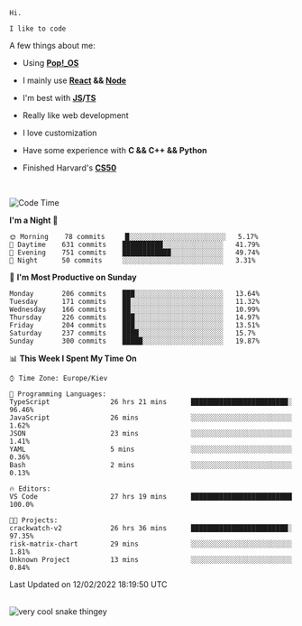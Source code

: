 ```
Hi.

I like to code
```

A few things about me:

-   Using **[Pop!\_OS](https://pop.system76.com/)**

-   I mainly use **[React](https://reactjs.org/) && [Node](https://nodejs.org/en/)**

-   I'm best with **[JS](https://www.javascript.com/)/[TS](https://www.typescriptlang.org/)**

-   Really like web development

-   I love customization

-   Have some experience with **C && C++ && Python**

-   Finished Harvard's **[CS50](https://cs50.harvard.edu)**

<br>

<!--START_SECTION:waka-->
![Code Time](http://img.shields.io/badge/Code%20Time-338%20hrs%2017%20mins-blue)

**I'm a Night 🦉** 

```text
🌞 Morning    78 commits     █░░░░░░░░░░░░░░░░░░░░░░░░   5.17% 
🌆 Daytime    631 commits    ██████████░░░░░░░░░░░░░░░   41.79% 
🌃 Evening    751 commits    ████████████░░░░░░░░░░░░░   49.74% 
🌙 Night      50 commits     ░░░░░░░░░░░░░░░░░░░░░░░░░   3.31%

```
📅 **I'm Most Productive on Sunday** 

```text
Monday       206 commits    ███░░░░░░░░░░░░░░░░░░░░░░   13.64% 
Tuesday      171 commits    ██░░░░░░░░░░░░░░░░░░░░░░░   11.32% 
Wednesday    166 commits    ██░░░░░░░░░░░░░░░░░░░░░░░   10.99% 
Thursday     226 commits    ███░░░░░░░░░░░░░░░░░░░░░░   14.97% 
Friday       204 commits    ███░░░░░░░░░░░░░░░░░░░░░░   13.51% 
Saturday     237 commits    ████░░░░░░░░░░░░░░░░░░░░░   15.7% 
Sunday       300 commits    █████░░░░░░░░░░░░░░░░░░░░   19.87%

```


📊 **This Week I Spent My Time On** 

```text
⌚︎ Time Zone: Europe/Kiev

💬 Programming Languages: 
TypeScript               26 hrs 21 mins      ████████████████████████░   96.46% 
JavaScript               26 mins             ░░░░░░░░░░░░░░░░░░░░░░░░░   1.62% 
JSON                     23 mins             ░░░░░░░░░░░░░░░░░░░░░░░░░   1.41% 
YAML                     5 mins              ░░░░░░░░░░░░░░░░░░░░░░░░░   0.36% 
Bash                     2 mins              ░░░░░░░░░░░░░░░░░░░░░░░░░   0.13%

🔥 Editors: 
VS Code                  27 hrs 19 mins      █████████████████████████   100.0%

🐱‍💻 Projects: 
crackwatch-v2            26 hrs 36 mins      ████████████████████████░   97.35% 
risk-matrix-chart        29 mins             ░░░░░░░░░░░░░░░░░░░░░░░░░   1.81% 
Unknown Project          13 mins             ░░░░░░░░░░░░░░░░░░░░░░░░░   0.84%

```


 Last Updated on 12/02/2022 18:19:50 UTC
<!--END_SECTION:waka-->

<br>

<img title="" src="https://raw.githubusercontent.com/Trunkelis/Trunkelis/output/github-contribution-grid-snake.svg" alt="very cool snake thingey" data-align="left">
